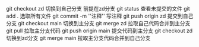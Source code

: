 git checkout zd 切换到自己分支
前提在zd分支
git status  查看未提交的文件
git add .      选取所有文件
git commit -m ''注释''  写注释
git push origin zd   提交到自己分支
git checkout main  切换到主分支
git merge zd  拉取自己代码合并到主分支
git pull                     拉取主分支代码
git push origin main   提交代码到主分支
git checkout zd            切换到zd分支
git merge main            拉取主分支代码合并到自己分支